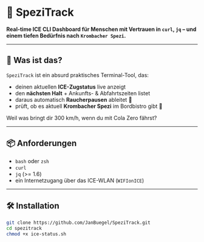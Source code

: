 # 🧊 SpeziTrack

**Real-time ICE CLI Dashboard für Menschen mit Vertrauen in `curl`, `jq` – und einem tiefen Bedürfnis nach `Krombacher Spezi`.**

---

## 🚄 Was ist das?

`SpeziTrack` ist ein absurd praktisches Terminal-Tool, das:

- deinen aktuellen **ICE-Zugstatus** live anzeigt  
- den **nächsten Halt** + Ankunfts- & Abfahrtszeiten listet  
- daraus automatisch **Raucherpausen** ableitet 🚬  
- prüft, ob es aktuell **Krombacher Spezi** im Bordbistro gibt 🥤

Weil was bringt dir 300 km/h, wenn du mit Cola Zero fährst?

---

## 📦 Anforderungen

- `bash` oder `zsh`
- `curl`
- `jq` (>= 1.6)
- ein Internetzugang über das ICE-WLAN (`WIFIonICE`)

---

## 🛠 Installation

```bash
git clone https://github.com/JanBuegel/SpeziTrack.git
cd spezitrack
chmod +x ice-status.sh
